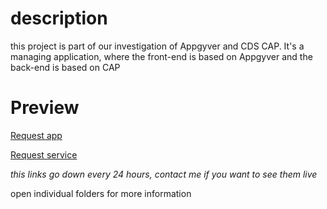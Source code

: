 # description

this project is part of our investigation of Appgyver and CDS CAP.
It's a managing application, where the front-end is based on Appgyver and the back-end is based on CAP


# Preview

[Request app](https://05e02d6ctrial.launchpad.cfapps.us10.hana.ondemand.com/requestservice.requestapp-1.0.0/)

[Request service](https://05e02d6ctrial-dev-petition-api.cfapps.us10-001.hana.ondemand.com/)

*this links go down every 24 hours, contact me if you want to see them live*

open individual folders for more information